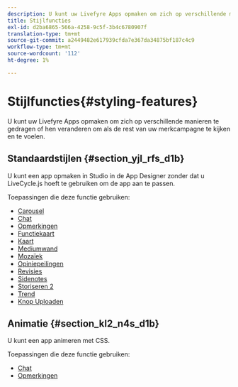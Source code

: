 ```yaml
---
description: U kunt uw Livefyre Apps opmaken om zich op verschillende manieren te gedragen of hen veranderen om als de rest van uw merkcampagne te kijken en te voelen.
title: Stijlfuncties
exl-id: d2ba6865-566a-4258-9c5f-3b4c6780907f
translation-type: tm+mt
source-git-commit: a2449482e617939cfda7e367da34875bf187c4c9
workflow-type: tm+mt
source-wordcount: '112'
ht-degree: 1%

---
```


# Stijlfuncties{#styling-features}

U kunt uw Livefyre Apps opmaken om zich op verschillende manieren te gedragen of hen veranderen om als de rest van uw merkcampagne te kijken en te voelen.

## Standaardstijlen {#section_yjl_rfs_d1b}

U kunt een app opmaken in Studio in de App Designer zonder dat u LiveCycle.js hoeft te gebruiken om de app aan te passen.

Toepassingen die deze functie gebruiken:

* [Carousel](/help/using/c-about-apps/c-carousel-app/c-carousel-app.md#c_carousel_app)
* [Chat](/help/using/c-about-apps/c-chat-app/c-chat-app.md#c_chat_app)
* [Opmerkingen](/help/using/c-about-apps/c-comments/c-comments.md)
* [Functiekaart](/help/using/c-about-apps/c-feature-card-app/c-feature-card-app.md#c_feature_card_app)
* [Kaart](/help/using/c-about-apps/c-map-app/c-map-app.md#c_map_app)
* [Mediumwand](/help/using/c-about-apps/c-media-wall-app/c-media-wall-app.md#c_media_wall_app)
* [Mozaïek](/help/using/c-about-apps/c-mosaic-app/c-mosaic-app.md#c_mosaic_app)
* [Opiniepeilingen](/help/using/c-about-apps/c-polls-app/c-polls-app.md#c_polls_app)
* [Revisies](/help/using/c-about-apps/c-reviews-app/c-reviews-app.md#c_reviews_app)
* [Sidenotes](/help/using/c-about-apps/c-sidenotes-app/c-sidenotes-app.md#c_sidenotes_app)
* [Storiseren 2](/help/using/c-about-apps/c-storify2/c-storify2.md#c_storify2)
* [Trend](/help/using/c-about-apps/c-trending-app/c-trending-app.md#c_trending_app)
* [Knop Uploaden](/help/using/c-about-apps/c-upload-button-app/c-upload-button-app.md#c_upload_button_app)

## Animatie {#section_kl2_n4s_d1b}

U kunt een app animeren met CSS.

Toepassingen die deze functie gebruiken:

* [Chat](/help/using/c-about-apps/c-chat-app/c-chat-app.md#c_chat_app)
* [Opmerkingen](/help/using/c-about-apps/c-comments/c-comments.md)
